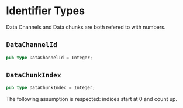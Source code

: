 # Identifier Types

Data Channels and Data chunks are both refered to with numbers.

## `DataChannelId`

```rust
pub type DataChannelId = Integer;
```

## `DataChunkIndex`

```rust
pub type DataChunkIndex = Integer;
```

The following assumption is respected: indices start at 0 and count up.


